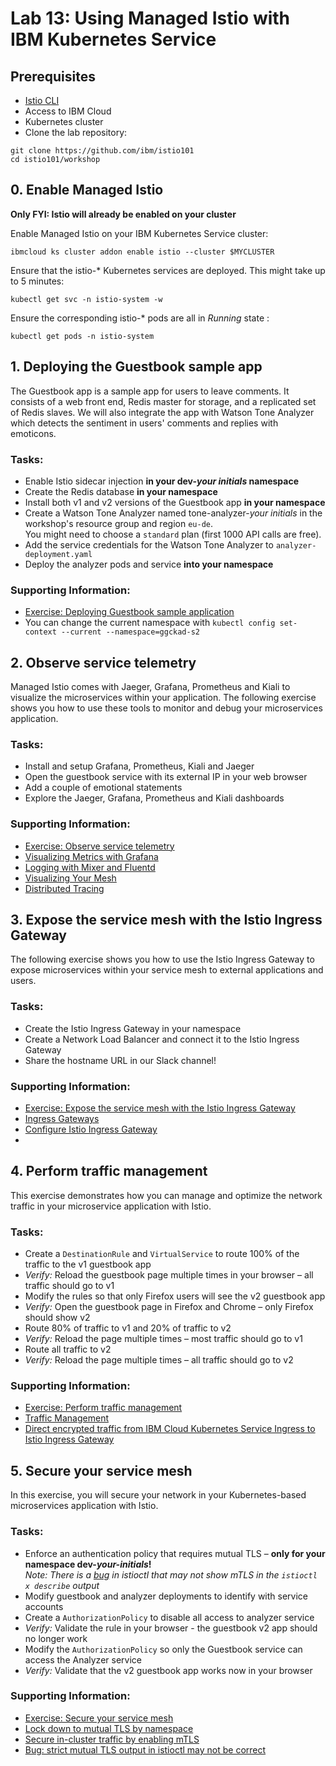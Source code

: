 # Lab 13: Using Managed Istio with IBM Kubernetes Service

## Prerequisites

- [Istio CLI](https://istio.io/latest/docs/ops/diagnostic-tools/istioctl/)
- Access to IBM Cloud
- Kubernetes cluster
- Clone the lab repository:
```
git clone https://github.com/ibm/istio101
cd istio101/workshop
```

## 0. Enable Managed Istio

**Only FYI: Istio will already be enabled on your cluster**

Enable Managed Istio on your IBM Kubernetes Service cluster:

    ibmcloud ks cluster addon enable istio --cluster $MYCLUSTER

Ensure that the istio-* Kubernetes services are deployed. This might take up to 5 minutes:

    kubectl get svc -n istio-system -w

Ensure the corresponding istio-* pods are all in *Running* state :

    kubectl get pods -n istio-system


## 1. Deploying the Guestbook sample app

The Guestbook app is a sample app for users to leave comments. It consists of a web front end, Redis master for storage, and a replicated set of Redis slaves. We will also integrate the app with Watson Tone Analyzer which detects the sentiment in users' comments and replies with emoticons.

### Tasks:

* Enable Istio sidecar injection **in your dev-*your initials* namespace**
* Create the Redis database **in your namespace**
* Install both v1 and v2 versions of the Guestbook app **in your namespace**
* Create a Watson Tone Analyzer named tone-analyzer-*your initials* in the workshop's resource group and region `eu-de`.<br />You might need to choose a `standard` plan (first 1000 API calls are free).
* Add the service credentials for the Watson Tone Analyzer to `analyzer-deployment.yaml`
* Deploy the analyzer pods and service **into your namespace**

### Supporting Information:

* [Exercise: Deploying Guestbook sample application](https://github.com/IBM/istio101/blob/master/workshop/exercise-3/README.md)
* You can change the current namespace with `kubectl config set-context --current --namespace=ggckad-s2`


## 2. Observe service telemetry

Managed Istio comes with Jaeger, Grafana, Prometheus and Kiali to visualize the microservices within your application. The following exercise shows you how to use these tools to monitor and debug your microservices application.

### Tasks:

* Install and setup Grafana, Prometheus, Kiali and Jaeger
* Open the guestbook service with its external IP in your web browser
* Add a couple of emotional statements
* Explore the Jaeger, Grafana, Prometheus and Kiali dashboards

### Supporting Information:

* [Exercise: Observe service telemetry](https://github.com/IBM/istio101/blob/master/workshop/exercise-4/README.md)
* [Visualizing Metrics with Grafana](https://istio.io/latest/docs/tasks/observability/metrics/using-istio-dashboard/)
* [Logging with Mixer and Fluentd](https://istio.io/latest/docs/tasks/observability/mixer/logs/fluentd/)
* [Visualizing Your Mesh](https://istio.io/latest/docs/tasks/observability/kiali/)
* [Distributed Tracing](https://istio.io/latest/docs/tasks/observability/distributed-tracing/jaeger/)


## 3. Expose the service mesh with the Istio Ingress Gateway

The following exercise shows you how to use the Istio Ingress Gateway to expose microservices within your service mesh to external applications and users.

### Tasks:

* Create the Istio Ingress Gateway in your namespace
* Create a Network Load Balancer and connect it to the Istio Ingress Gateway
* Share the hostname URL in our Slack channel! 

### Supporting Information:

* [Exercise: Expose the service mesh with the Istio Ingress Gateway](https://github.com/IBM/istio101/blob/master/workshop/exercise-5/README.md)
* [Ingress Gateways](https://istio.io/latest/docs/tasks/traffic-management/ingress/ingress-control/)
* [Configure Istio Ingress Gateway](https://istio.io/latest/docs/examples/microservices-istio/istio-ingress-gateway/)
* 


## 4. Perform traffic management

This exercise demonstrates how you can manage and optimize the network traffic in your microservice application with Istio.

### Tasks:

* Create a `DestinationRule` and `VirtualService` to route 100% of the traffic to the v1 guestbook app
* *Verify:* Reload the guestbook page multiple times in your browser – all traffic should go to v1
* Modify the rules so that only Firefox users will see the v2 guestbook app
* *Verify:* Open the guestbook page in Firefox and Chrome – only Firefox should show v2
* Route 80% of traffic to v1 and 20% of traffic to v2
* *Verify:* Reload the page multiple times – most traffic should go to v1
* Route all traffic to v2
* *Verify:* Reload the page multiple times – all traffic should go to v2

### Supporting Information:

* [Exercise: Perform traffic management](https://github.com/IBM/istio101/blob/master/workshop/exercise-6/README.md)
* [Traffic Management](https://istio.io/latest/docs/concepts/traffic-management/)
* [Direct encrypted traffic from IBM Cloud Kubernetes Service Ingress to Istio Ingress Gateway](https://istio.io/latest/blog/2020/alb-ingress-gateway-iks/)


## 5. Secure your service mesh

In this exercise, you will secure your network in your Kubernetes-based microservices application with Istio.

### Tasks:

* Enforce an authentication policy that requires mutual TLS – **only for your namespace dev-*your-initials*!**<br />
  *Note: There is a [bug](https://github.com/istio/istio.io/issues/7862) in istioctl that may not show mTLS in the `istioctl x describe` output*
* Modify guestbook and analyzer deployments to identify with service accounts
* Create a `AuthorizationPolicy` to disable all access to analyzer service
* *Verify:* Validate the rule in your browser - the guestbook v2 app should no longer work
* Modify the `AuthorizationPolicy` so only the Guestbook service can access the Analyzer service
* *Verify:* Validate that the v2 guestbook app works now in your browser

### Supporting Information:

* [Exercise: Secure your service mesh](https://github.com/IBM/istio101/blob/master/workshop/exercise-7/README.md)
* [Lock down to mutual TLS by namespace](https://istio.io/latest/docs/tasks/security/authentication/mtls-migration/#lock-down-to-mutual-tls-by-namespace)
* [Secure in-cluster traffic by enabling mTLS](https://cloud.ibm.com/docs/containers?topic=containers-istio-qs#mtls-qs)
* [Bug: strict mutual TLS output in istioctl may not be correct](https://github.com/istio/istio.io/issues/7862)
